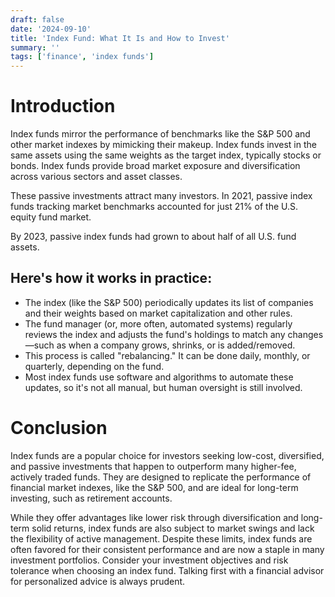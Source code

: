 ```yaml
---
draft: false
date: '2024-09-10'
title: 'Index Fund: What It Is and How to Invest'
summary: ''
tags: ['finance', 'index funds']
---
```


# Introduction

Index funds mirror the performance of benchmarks like the S&P 500 and other market indexes by mimicking their makeup. Index funds invest in the same assets using the same weights as the target index, typically stocks or bonds. Index funds provide broad market exposure and diversification across various sectors and asset classes.

These passive investments attract many investors. In 2021, passive index funds tracking market benchmarks accounted for just 21% of the U.S. equity fund market.

By 2023, passive index funds had grown to about half of all U.S. fund assets.

## Here's how it works in practice:

- The index (like the S&P 500) periodically updates its list of companies and their weights based on market capitalization and other rules.
- The fund manager (or, more often, automated systems) regularly reviews the index and adjusts the fund's holdings to match any changes—such as when a company grows, shrinks, or is added/removed.
- This process is called "rebalancing." It can be done daily, monthly, or quarterly, depending on the fund.
- Most index funds use software and algorithms to automate these updates, so it's not all manual, but human oversight is still involved.

# Conclusion

Index funds are a popular choice for investors seeking low-cost, diversified, and passive investments that happen to outperform many higher-fee, actively traded funds. They are designed to replicate the performance of financial market indexes, like the S&P 500, and are ideal for long-term investing, such as retirement accounts.

While they offer advantages like lower risk through diversification and long-term solid returns, index funds are also subject to market swings and lack the flexibility of active management. Despite these limits, index funds are often favored for their consistent performance and are now a staple in many investment portfolios. Consider your investment objectives and risk tolerance when choosing an index fund. Talking first with a financial advisor for personalized advice is always prudent.
